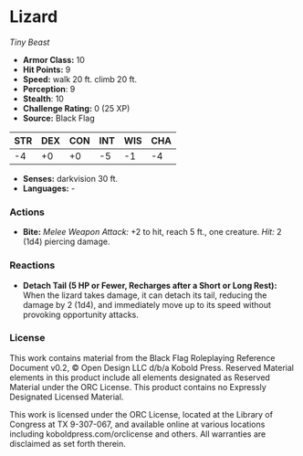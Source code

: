 # Lizard

*Tiny* *Beast*

- **Armor Class:** 10
- **Hit Points:** 9 
- **Speed:** walk 20 ft. climb 20 ft.
- **Perception**: 9
- **Stealth**: 10
- **Challenge Rating:** 0 (25 XP)
- **Source:** Black Flag

| STR | DEX | CON | INT | WIS | CHA |
| --- | --- | --- | --- | --- | --- |
| -4 | +0 | +0 | -5 | -1 | -4 |

- **Senses:** darkvision 30 ft.
- **Languages:** -

### Actions

- **Bite:** _Melee Weapon Attack:_ +2 to hit, reach 5 ft., one creature. _Hit:_ 2 (1d4) piercing damage.

### Reactions

- **Detach Tail (5 HP or Fewer, Recharges after a Short or Long Rest):** When the lizard takes damage, it can detach its tail, reducing the damage by 2 (1d4), and immediately move up to its speed without provoking opportunity attacks.


### License

This work contains material from the Black Flag Roleplaying Reference Document v0.2, © Open Design LLC d/b/a Kobold Press. Reserved Material elements in this product include all elements designated as Reserved Material under the ORC License. This product contains no Expressly Designated Licensed Material.

This work is licensed under the ORC License, located at the Library of Congress at TX 9-307-067, and available online at various locations including koboldpress.com/orclicense and others. All warranties are disclaimed as set forth therein.
